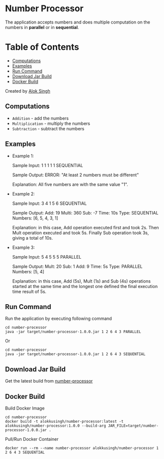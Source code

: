 # Number Processor
The application accepts numbers and does multiple computation on the numbers in **parallel** or in **sequential**.

Table of Contents
=================

   * [Computations](#computations)
   * [Examples](#examples)
   * [Run Command](#run-command)
   * [Download Jar Build](#download-jar-build)
   * [Docker Build](#docker-build)

Created by [Alok Singh](https://github.com/alokkusingh)

## Computations
- `Addition` - add the numbers 
- `Multiplication` - multiply the numbers
- `Subtraction` - subtract the numbers

## Examples
- Example 1:

    Sample Input:
    1 1 1 1 1 SEQUENTIAL

    Sample Output:
    ERROR: "At least 2 numbers must be different"

    Explanation: All five numbers are with the same value "1".

- Example 2:

    Sample Input:
    3 4 1 5 6 SEQUENTIAL

    Sample Output:
    Add: 19
    Multi: 360
    Sub: -7
    Time: 10s
    Type: SEQUENTIAL
    Numbers: [6, 5, 4, 3, 1]

    Explanation: in this case, Add operation executed first and took 2s. Then Mult operation executed and took 5s. Finally Sub operation took 3s, giving a total of 10s.

- Example 3:

    Sample Input: 
    5 4 5 5 5 PARALLEL

    Sample Output:
    Mult: 20
    Sub: 1
    Add: 9
    Time: 5s
    Type: PARALLEL
    Numbers: [5, 4]

    Explanation: in this case, Add (5s), Mult (1s) and Sub (4s) operations started at the same time and the longest one defined the final execution time result of 5s.


## Run Command
Run the application by executing following command
```
cd number-processor
java -jar target/number-processor-1.0.0.jar 1 2 6 4 3 PARALLEL 
```
Or
```
cd number-processor
java -jar target/number-processor-1.0.0.jar 1 2 6 4 3 SEQUENTIAL
``` 

## Download Jar Build
Get the latest build from [number-processor](https://github.com/alokkusingh/number-processor/packages/349251)

## Docker Build
Build Docker Image
```
cd number-processor
docker build -t alokkusingh/number-processor:latest -t alokkusingh/number-processor:1.0.0 --build-arg JAR_FILE=target/number-processor-1.0.0.jar .
``` 
Pull/Run Docker Container
```
docker run --rm --name number-processor alokkusingh/number-processor 1 2 6 4 3 SEQUENTIAL
```
